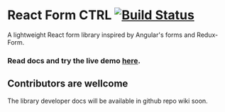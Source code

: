 # React Form CTRL [![Build Status](https://travis-ci.org/leandrohsilveira/react-formctrl.svg?branch=master)](https://travis-ci.org/leandrohsilveira/react-formctrl)
A lightweight React form library inspired by Angular's forms and Redux-Form.

### Read docs and try the live demo <a href="https://leandrohsilveira.github.io/react-formctrl">here</a>.

## Contributors are wellcome
The library developer docs will be available in github repo wiki soon.
